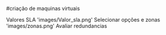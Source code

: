 #criação de maquinas virtuais


Valores SLA  'images/Valor_sla.png'
Selecionar opções e zonas 'images/zonas.png'
Avaliar redundancias
